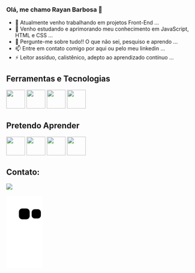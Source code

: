 ### Olá, me chamo Rayan Barbosa 👋



- 🔭 Atualmente venho trabalhando em projetos Front-End ...
- 🌱 Venho estudando e aprimorando meu conhecimento em JavaScript, HTML e CSS ...
- 💬 Pergunte-me sobre tudo!! O que não sei, pesquiso e aprendo ...
- 📫 Entre em contato comigo por aqui ou pelo meu linkedin ...
- ⚡ Leitor assíduo, calistênico, adepto ao aprendizado contínuo ...

## Ferramentas e Tecnologias
<div>
<img src="https://cdn.jsdelivr.net/gh/devicons/devicon/icons/html5/html5-original.svg" width="50px" height="50px"/>
<img src="https://cdn.jsdelivr.net/gh/devicons/devicon/icons/javascript/javascript-original.svg" width="50px" height="50px" />
<img src="https://cdn.jsdelivr.net/gh/devicons/devicon/icons/css3/css3-original.svg"  width="50px" height="50px"/>
<img src="https://cdn.jsdelivr.net/gh/devicons/devicon/icons/git/git-original.svg" width="50px" height="50px"//>
</div>     

## Pretendo Aprender
<div>
<img src="https://cdn.jsdelivr.net/gh/devicons/devicon/icons/react/react-original.svg"  width="50px" height="50px"/>
<img src="https://cdn.jsdelivr.net/gh/devicons/devicon/icons/typescript/typescript-original.svg" width="50px" height="50px"/>
<img src="https://cdn.jsdelivr.net/gh/devicons/devicon/icons/mysql/mysql-original.svg" width="50px" height="50px"/>
<img src="https://cdn.jsdelivr.net/gh/devicons/devicon/icons/nodejs/nodejs-original.svg" width="50px" height="50px"/>
</div>  

## Contato:

<div>
<a href="https://www.linkedin.com/in/seu-usuário-linkedln-aqui" target="_blank"><img src="https://img.shields.io/badge/-LinkedIn-%230077B5?style=for-the-badge&logo=linkedin&logoColor=white" target="_blank"></a>

</div>

![Snake animation](https://github.com/RayanArgolo03/RayanArgolo03/blob/output/github-contribution-grid-snake.svg)
